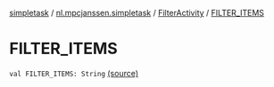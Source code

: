 [simpletask](../../index.md) / [nl.mpcjanssen.simpletask](../index.md) / [FilterActivity](index.md) / [FILTER_ITEMS](.)

# FILTER_ITEMS

`val FILTER_ITEMS: String` [(source)](https://github.com/mpcjanssen/simpletask-android/blob/master/src/main/java/nl/mpcjanssen/simpletask/FilterActivity.kt#L434)